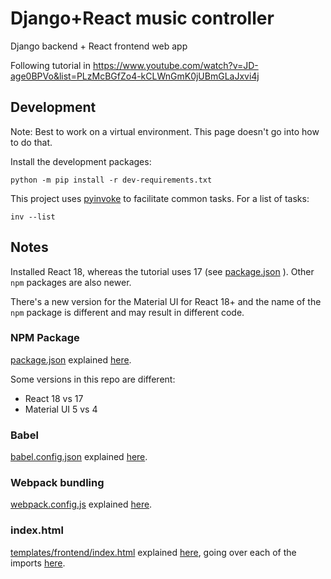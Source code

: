 # Django+React music controller
Django backend + React frontend web app

Following tutorial in
https://www.youtube.com/watch?v=JD-age0BPVo&list=PLzMcBGfZo4-kCLWnGmK0jUBmGLaJxvi4j

## Development
Note: Best to work on a virtual environment.
This page doesn't go into how to do that.

Install the development packages:
```
python -m pip install -r dev-requirements.txt
```

This project uses [pyinvoke](https://www.pyinvoke.org/) to facilitate common tasks.
For a list of tasks:
```
inv --list
```

## Notes
Installed React 18, whereas the tutorial uses 17 (see
[package.json](https://github.com/techwithtim/Music-Controller-Web-App-Tutorial/blob/main/Tutorial%201%20-%204/frontend/package.json)
). Other `npm` packages are also newer.

There's a new version for the Material UI for React 18+ and the name of the `npm` package is different and may result
in different code.

### NPM Package
[package.json](https://github.com/techwithtim/Music-Controller-Web-App-Tutorial/blob/main/Tutorial%201%20-%204/frontend/package.json)
explained [here](https://youtu.be/6c2NqDyxppU?t=733).

Some versions in this repo are different:
* React 18 vs 17
* Material UI 5 vs 4

### Babel
[babel.config.json](https://github.com/techwithtim/Music-Controller-Web-App-Tutorial/blob/main/Tutorial%201%20-%204/frontend/babel.config.json)
explained [here](https://youtu.be/6c2NqDyxppU?t=542).

### Webpack bundling
[webpack.config.js](https://github.com/techwithtim/Music-Controller-Web-App-Tutorial/blob/main/Tutorial%201%20-%204/frontend/webpack.config.js)
explained [here](https://youtu.be/6c2NqDyxppU?t=605).

### index.html
[templates/frontend/index.html](https://github.com/techwithtim/Music-Controller-Web-App-Tutorial/blob/main/Tutorial%201%20-%204/frontend/templates/frontend/index.html)
explained [here](https://youtu.be/6c2NqDyxppU?t=876), going over each of the imports
[here](https://youtu.be/6c2NqDyxppU?t=974).
